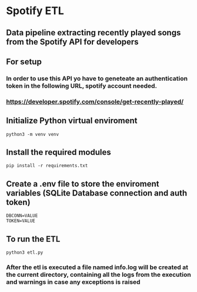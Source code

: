 # Spotify ETL
## Data pipeline extracting recently played songs from the Spotify API for developers


## For setup

### In order to use this API yo have to geneteate an authentication token in the following URL, spotify account needed.
### https://developer.spotify.com/console/get-recently-played/

## Initialize Python virtual enviroment
```
python3 -m venv venv
```
## Install the required modules
```
pip install -r requirements.txt
```

## Create a .env file to store the enviroment variables (SQLite Database connection and auth token)
```
DBCONN=VALUE
TOKEN=VALUE
```
## To run the ETL 
```
python3 etl.py
```
### After the etl is executed a file named info.log will be created at the current directory, containing all the logs from the execution and warnings in case any exceptions is raised

